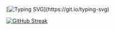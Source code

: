 [![Typing SVG](https://readme-typing-svg.demolab.com?font=Fira+Code&size=30&pause=1000&color=F7D229&center=true&random=false&width=435&lines=Hi%2C+I'm+Gunjan+Saha.)](https://git.io/typing-svg)






[![GitHub Streak](https://streak-stats.demolab.com?user=gunjansaha55&theme=dark&mode=weekly)](https://git.io/streak-stats)
